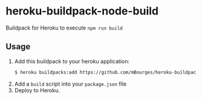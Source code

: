 # heroku-buildpack-node-build
Buildpack for Heroku to execute `npm run build` 

## Usage

1. Add this buildpack to your heroku application:
   ```bash
   $ heroku buildpacks:add https://github.com/mBourges/heroku-buildpack-npm-build
   ```
2. Add a `build` script into your `package.json` file
3. Deploy to Heroku.